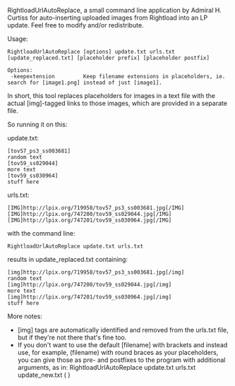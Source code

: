 RightloadUrlAutoReplace, a small command line application by Admiral H. Curtiss for auto-inserting uploaded images from Rightload into an LP update.
Feel free to modify and/or redistribute.

Usage:

    RightloadUrlAutoReplace [options] update.txt urls.txt [update_replaced.txt] [placeholder prefix] [placeholder postfix]
    
    Options:
     -keepextension         Keep filename extensions in placeholders, ie. search for [image1.png] instead of just [image1].

In short, this tool replaces placeholders for images in a text file with the actual [img]-tagged links to those images, which are provided in a separate file.

So running it on this:

update.txt:

    [tov57_ps3_ss003681]
    random text
    [tov59_ss029044]
    more text
    [tov59_ss030964]
    stuff here

urls.txt:

    [IMG]http://lpix.org/719958/tov57_ps3_ss003681.jpg[/IMG]
    [IMG]http://lpix.org/747200/tov59_ss029044.jpg[/IMG]
    [IMG]http://lpix.org/747201/tov59_ss030964.jpg[/IMG]

with the command line:

    RightloadUrlAutoReplace update.txt urls.txt

results in update_replaced.txt containing:

    [img]http://lpix.org/719958/tov57_ps3_ss003681.jpg[/img]
    random text
    [img]http://lpix.org/747200/tov59_ss029044.jpg[/img]
    more text
    [img]http://lpix.org/747201/tov59_ss030964.jpg[/img]
    stuff here


More notes:
- [img] tags are automatically identified and removed from the urls.txt file, but if they're not there that's fine too.
- If you don't want to use the default [filename] with brackets and instead use, for example, (filename) with round braces as your placeholders, you can give those as pre- and postfixes to the program with additional arguments, as in:
    RightloadUrlAutoReplace update.txt urls.txt update_new.txt ( )
